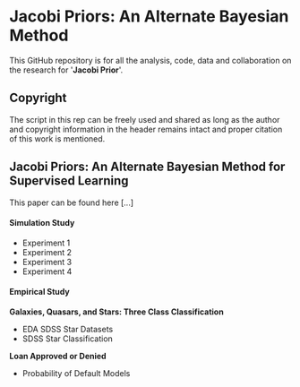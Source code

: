 # Jacobi Priors: An Alternate Bayesian Method 

This GitHub repository is for all the analysis, code, data and collaboration on the research for '**Jacobi Prior**'.


## Copyright

The script in this rep can be freely used and shared as long as the author and copyright information in the header remains intact and proper citation of this work is mentioned.

## Jacobi Priors: An Alternate Bayesian Method for Supervised Learning

This paper can be found here [...]

#### Simulation Study

+ Experiment 1
+ Experiment 2
+ Experiment 3
+ Experiment 4

#### Empirical Study

**Galaxies, Quasars, and Stars: Three Class Classification**

+ EDA SDSS Star Datasets 
+ SDSS Star Classification

**Loan Approved or Denied**

+ Probability of Default Models



